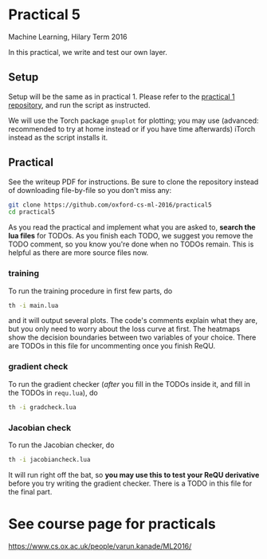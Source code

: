 # Practical 5
Machine Learning, Hilary Term 2016

In this practical, we write and test our own layer.

## Setup
Setup will be the same as in practical 1. Please refer to the [practical 1 repository](https://github.com/oxford-cs-ml-2016/practical1), and run the script as instructed.

We will use the Torch package `gnuplot` for plotting; you may use (advanced: recommended to try at home instead or if you have time afterwards) iTorch instead as the script installs it.

## Practical
See the writeup PDF for instructions. Be sure to clone the repository instead of downloading file-by-file so you don't miss any:
```bash
git clone https://github.com/oxford-cs-ml-2016/practical5
cd practical5
```

As you read the practical and implement what you are asked to, **search the lua files** for TODOs. As you finish each TODO, we suggest you remove the TODO comment, so you know you're done when no TODOs remain. This is helpful as there are more source files now.

### training
To run the training procedure in first few parts, do
```bash
th -i main.lua
```
and it will output several plots. The code's comments explain what they are, but you only need to worry about the loss curve at first. The heatmaps show the decision boundaries between two variables of your choice.
There are TODOs in this file for uncommenting once you finish ReQU.

### gradient check
To run the gradient checker (*after* you fill in the TODOs inside it, and fill in the TODOs in `requ.lua`), do
```bash
th -i gradcheck.lua
```

### Jacobian check
To run the Jacobian checker, do
```bash
th -i jacobiancheck.lua
```
It will run right off the bat, so **you may use this to test your ReQU derivative** before you try writing the gradient checker. There is a TODO in this file for the final part.

# See course page for practicals
<https://www.cs.ox.ac.uk/people/varun.kanade/ML2016/>
